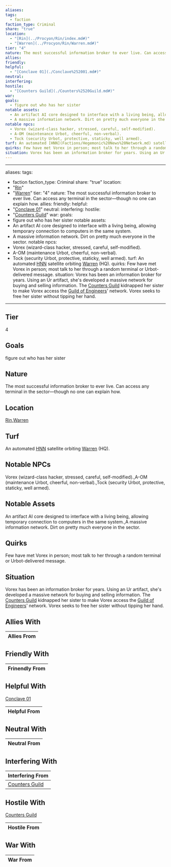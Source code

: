 ```yaml
---
aliases: 
tags:
  - faction
faction_type: Criminal
share: "true"
location:
  - "[Rin](../Procyon/Rin/index.md#)"
  - "[Warren](../Procyon/Rin/Warren.md#)"
tier: "4"
nature: The most successful information broker to ever live. Can access any terminal in the sector—though no one can explain how.
allies: 
friendly: 
helpful:
  - "[Conclave 01](./Conclave%252001.md#)"
neutral: 
interfering: 
hostile:
  - "[Counters Guild](./Counters%2520Guild.md#)"
war: 
goals:
  - figure out who has her sister
notable assets:
  - An artifact AI core designed to interface with a living being, allowing temporary connection to computers in the same system.
  - A massive information network. Dirt on pretty much everyone in the sector.
notable npcs:
  - Vorex (wizard-class hacker, stressed, careful, self-modified).
  - A-OM (maintenance Urbot, cheerful, non-verbal).
  - Tock (security Urbot, protective, staticky, well armed).
turf: An automated [HNN](Factions/Hegemonic%20News%20Network.md) satellite orbiting [Warren](../Procyon/Rin/Warren.md#) (HQ).
quirks: Few have met Vorex in person; most talk to her through a random terminal or Urbot-delivered message.
situation: Vorex has been an information broker for years. Using an Ur artifact, she's developed a massive network for buying and selling information. The [Counters Guild](./Counters%2520Guild.md#) kidnapped her sister to make Vorex access the [Guild of Engineers](Factions/Guild%20of%20Engineers.md)' network. Vorex seeks to free her sister without tipping her hand.
---
```

---
aliases:
tags:
  - faction
faction_type: Criminal
share: "true"
location:
  - "[Rin](../Procyon/Rin/index.md#)"
  - "[Warren](../Procyon/Rin/Warren.md#)"
tier: "4"
nature: The most successful information broker to ever live. Can access any terminal in the sector—though no one can explain how.
allies:
friendly:
helpful:
  - "[Conclave 01](./Conclave%252001.md#)"
neutral:
interfering:
hostile:
  - "[Counters Guild](./Counters%2520Guild.md#)"
war:
goals:
  - figure out who has her sister
notable assets:
  - An artifact AI core designed to interface with a living being, allowing temporary connection to computers in the same system.
  - A massive information network. Dirt on pretty much everyone in the sector.
notable npcs:
  - Vorex (wizard-class hacker, stressed, careful, self-modified).
  - A-OM (maintenance Urbot, cheerful, non-verbal).
  - Tock (security Urbot, protective, staticky, well armed).
turf: An automated [HNN](Factions/Hegemonic%20News%20Network.md) satellite orbiting [Warren](../Procyon/Rin/Warren.md#) (HQ).
quirks: Few have met Vorex in person; most talk to her through a random terminal or Urbot-delivered message.
situation: Vorex has been an information broker for years. Using an Ur artifact, she's developed a massive network for buying and selling information. The [Counters Guild](./Counters%2520Guild.md#) kidnapped her sister to make Vorex access the [Guild of Engineers](Factions/Guild%20of%20Engineers.md)' network. Vorex seeks to free her sister without tipping her hand.
---
## Tier

4

## Goals

figure out who has her sister

## Nature

The most successful information broker to ever live. Can access any terminal in the sector—though no one can explain how.

## Location

[Rin](../Procyon/Rin/index.md.md#.md#),[Warren](../Procyon/Rin/Warren.md.md#.md#.md#.md#)

## Turf

An automated [HNN](Factions/Hegemonic%20News%20Network.md) satellite orbiting [Warren](Procyon/Rin/Warren.md) (HQ).

## Notable NPCs

Vorex (wizard-class hacker, stressed, careful, self-modified).,A-OM (maintenance Urbot, cheerful, non-verbal).,Tock (security Urbot, protective, staticky, well armed).

## Notable Assets

An artifact AI core designed to interface with a living being, allowing temporary connection to computers in the same system.,A massive information network. Dirt on pretty much everyone in the sector.

## Quirks

Few have met Vorex in person; most talk to her through a random terminal or Urbot-delivered message.

## Situation

Vorex has been an information broker for years. Using an Ur artifact, she's developed a massive network for buying and selling information. The [Counters Guild](Factions/Counters%20Guild.md) kidnapped her sister to make Vorex access the [Guild of Engineers](Factions/Guild%20of%20Engineers.md)' network. Vorex seeks to free her sister without tipping her hand.

## Allies With



| Allies From |
| ----------- |


## Friendly With



| Frinendly From |
| -------------- |


## Helpful With

[Conclave 01](./Conclave%252001.md.md#.md#)

| Helpful From |
| ------------ |


## Neutral With




| Neutral From |
| ------------ |



## Interfering With




| Interfering From                               |
| ---------------------------------------------- |
| [Counters Guild](./Counters%2520Guild.md.md#.md#.md#.md#) |



## Hostile With

[Counters Guild](./Counters%2520Guild.md.md#.md#.md#.md#)


| Hostile From |
| ------------ |



## War With



| War From |
| -------- |

